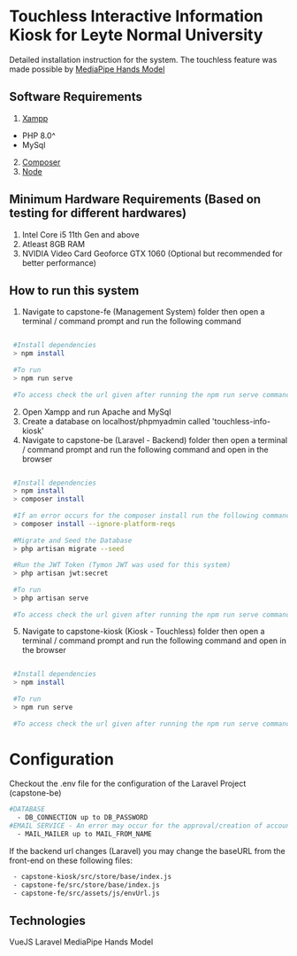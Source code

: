 # Touchless Interactive Information Kiosk for Leyte Normal University

Detailed installation instruction for the system. The touchless feature was made possible by [MediaPipe Hands Model](https://google.github.io/mediapipe/solutions/hands)

## Software Requirements
1. [Xampp](https://www.apachefriends.org/download.html)
 - PHP 8.0^
 - MySql
2. [Composer](https://getcomposer.org/Composer-Setup.exe)
3. [Node](https://nodejs.org/en/download/) 

## Minimum Hardware Requirements (Based on testing for different hardwares)
1. Intel Core i5 11th Gen and above
2. Atleast 8GB RAM
3. NVIDIA Video Card Geoforce GTX 1060 (Optional but recommended for better performance)

## How to run this system
1. Navigate to capstone-fe (Management System) folder then open a terminal / command prompt and run the following command
```bash

 #Install dependencies
 > npm install
 
 #To run
 > npm run serve
 
 #To access check the url given after running the npm run serve command
```
2. Open Xampp and run Apache and MySql
3. Create a database on localhost/phpmyadmin called 'touchless-info-kiosk'
4. Navigate to capstone-be (Laravel - Backend) folder then open a terminal / command prompt and run the following command and open in the browser 
```bash

 #Install dependencies
 > npm install
 > composer install 
 
 #If an error occurs for the composer install run the following command
 > composer install --ignore-platform-reqs
 
 #Migrate and Seed the Database
 > php artisan migrate --seed
 
 #Run the JWT Token (Tymon JWT was used for this system)
 > php artisan jwt:secret
 
 #To run
 > php artisan serve
 
 #To access check the url given after running the npm run serve command and open in the browser
```
5. Navigate to capstone-kiosk (Kiosk - Touchless) folder then open a terminal / command prompt and run the following command and open in the browser 
```bash

 #Install dependencies
 > npm install
 
 #To run
 > npm run serve
 
 #To access check the url given after running the npm run serve command and open in the browser
```

# Configuration
Checkout the .env file for the configuration of the Laravel Project (capstone-be)
```bash
#DATABASE
  - DB_CONNECTION up to DB_PASSWORD
#EMAIL SERVICE - An error may occur for the approval/creation of account if this was not set properly
  - MAIL_MAILER up to MAIL_FROM_NAME
```
	  
If the backend url changes (Laravel) you may change the baseURL from the front-end on these following files:
```bash
 - capstone-kiosk/src/store/base/index.js
 - capstone-fe/src/store/base/index.js
 - capstone-fe/src/assets/js/envUrl.js
```

## Technologies
VueJS
Laravel
MediaPipe Hands Model